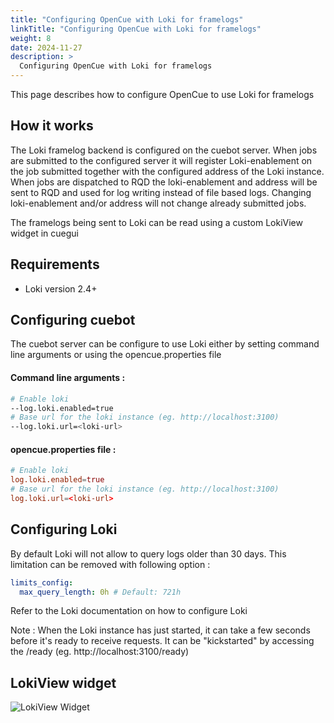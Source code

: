 ```yaml
---
title: "Configuring OpenCue with Loki for framelogs"
linkTitle: "Configuring OpenCue with Loki for framelogs"
weight: 8
date: 2024-11-27
description: >
  Configuring OpenCue with Loki for framelogs
---
```


This page describes how to configure OpenCue to use Loki for framelogs

## How it works
The Loki framelog backend is configured on the cuebot server. When jobs are submitted to the
configured server it will register Loki-enablement on the job submitted together with the configured
address of the Loki instance. When jobs are dispatched to RQD the loki-enablement and address will
be sent to RQD and used for log writing instead of file based logs. Changing loki-enablement and/or
address will not change already submitted jobs.

The framelogs being sent to Loki can be read using a custom LokiView widget in cuegui

## Requirements
 - Loki version 2.4+

## Configuring cuebot
The cuebot server can be configure to use Loki either by setting command line arguments or using the
opencue.properties file

#### Command line arguments :
```bash
# Enable loki
--log.loki.enabled=true
# Base url for the loki instance (eg. http://localhost:3100)
--log.loki.url=<loki-url>
```

#### opencue.properties file :
```toml
# Enable loki
log.loki.enabled=true
# Base url for the loki instance (eg. http://localhost:3100)
log.loki.url=<loki-url>
```

## Configuring Loki
By default Loki will not allow to query logs older than 30 days. This limitation can be removed with
following option :
```yaml
limits_config:
  max_query_length: 0h # Default: 721h
```
Refer to the Loki documentation on how to configure Loki

Note : When the Loki instance has just started, it can take a few seconds before it's ready to
receive requests. It can be "kickstarted" by accessing the <loki-url>/ready 
(eg. http://localhost:3100/ready)

## LokiView widget
![LokiView Widget](/docs/images/lokiview_widget.png)
